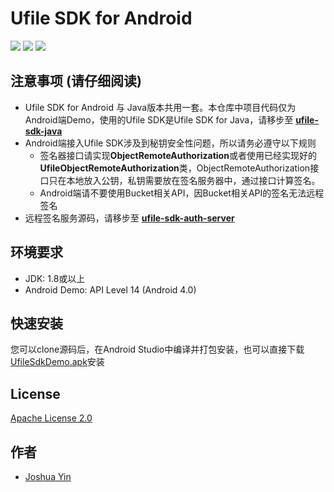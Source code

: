 # Ufile SDK for Android

[![](https://img.shields.io/github/release/ucloud/ufile-sdk-java.svg)](https://github.com/ucloud/ufile-sdk-java)
[![](https://img.shields.io/github/last-commit/ucloud/ufile-sdk-java.svg)](https://github.com/ucloud/ufile-sdk-java)
[![](https://img.shields.io/github/commits-since/ucloud/ufile-sdk-java/latest.svg)](https://github.com/ucloud/ufile-sdk-java)

## 注意事项 (请仔细阅读)
- Ufile SDK for Android 与 Java版本共用一套。本仓库中项目代码仅为Android端Demo，使用的Ufile SDK是Ufile SDK for Java，请移步至 **[ufile-sdk-java](https://github.com/ucloud/ufile-sdk-java)**
- Android端接入Ufile SDK涉及到秘钥安全性问题，所以请务必遵守以下规则
    - 签名器接口请实现**ObjectRemoteAuthorization**或者使用已经实现好的**UfileObjectRemoteAuthorization**类，ObjectRemoteAuthorization接口只在本地放入公钥，私钥需要放在签名服务器中，通过接口计算签名。
    - Android端请不要使用Bucket相关API，因Bucket相关API的签名无法远程签名
- 远程签名服务源码，请移步至 **[ufile-sdk-auth-server](https://github.com/ucloud/ufile-sdk-auth-server)**

## 环境要求
- JDK: 1.8或以上
- Android Demo: API Level 14 (Android 4.0)

## 快速安装
您可以clone源码后，在Android Studio中编译并打包安装，也可以直接下载[UfileSdkDemo.apk](http://ucloud-apk.cn-sh2.ufileos.com/UfileSdkDemo.apk)安装

## License
[Apache License 2.0](https://www.apache.org/licenses/LICENSE-2.0.html)

## 作者
- [Joshua Yin](https://github.com/joshuayin)

